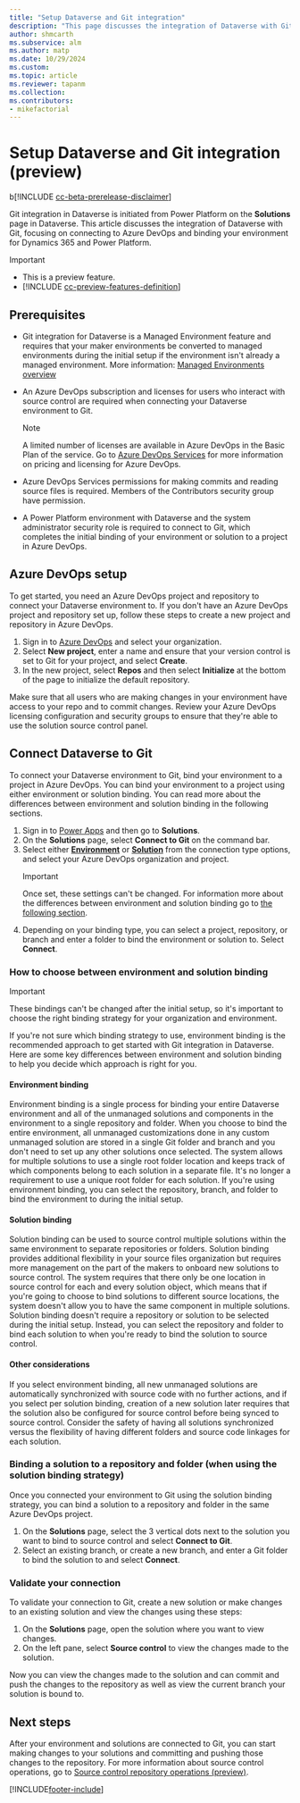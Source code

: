 ```yaml
---
title: "Setup Dataverse and Git integration"
description: "This page discusses the integration of Dataverse with Git, focusing on connecting to Azure DevOps and binding your environment for Dynamics 365 and Power Platform."
author: shmcarth
ms.subservice: alm
ms.author: matp
ms.date: 10/29/2024
ms.custom: 
ms.topic: article
ms.reviewer: tapanm
ms.collection: 
ms.contributors:
- mikefactorial
---
```

# Setup Dataverse and Git integration (preview)

b[!INCLUDE [cc-beta-prerelease-disclaimer](../../includes/cc-beta-prerelease-disclaimer.md)]

Git integration in Dataverse is initiated from Power Platform on the **Solutions** page in Dataverse. This article discusses the integration of Dataverse with Git, focusing on connecting to Azure DevOps and binding your environment for Dynamics 365 and Power Platform.

> [!IMPORTANT]
>
> - This is a preview feature.
> - [!INCLUDE [cc-preview-features-definition](../../includes/cc-preview-features-definition.md)]

## Prerequisites

- Git integration for Dataverse is a Managed Environment feature and requires that your maker environments be converted to managed environments during the initial setup if the environment isn't already a managed environment. More information: [Managed Environments overview](../../admin/managed-environment-overview.md)
- An Azure DevOps subscription and licenses for users who interact with source control are required when connecting your Dataverse environment to Git.

   > [!NOTE]
   > A limited number of licenses are available in Azure DevOps in the Basic Plan of the service. Go to [Azure DevOps Services](https://azure.microsoft.com/pricing/details/devops/azure-devops-services/) for more information on pricing and licensing for Azure DevOps.

- Azure DevOps Services permissions for making commits and reading source files is required. Members of the Contributors security group have permission.
- A Power Platform environment with Dataverse and the system administrator security role is required to connect to Git, which completes the initial binding of your environment or solution to a project in Azure DevOps.

## Azure DevOps setup

To get started, you need an Azure DevOps project and repository to connect your Dataverse environment to. If you don't have an Azure DevOps project and repository set up, follow these steps to create a new project and repository in Azure DevOps.

1. Sign in to [Azure DevOps](https://dev.azure.com/) and select your organization.
1. Select **New project**, enter a name and ensure that your version control is set to Git for your project, and select **Create**.
1. In the new project, select **Repos** and then select **Initialize** at the bottom of the page to initialize the default repository.

Make sure that all users who are making changes in your environment have access to your repo and to commit changes.  Review your Azure DevOps licensing configuration and security groups to ensure that they're able to use the solution source control panel.

## Connect Dataverse to Git

To connect your Dataverse environment to Git, bind your environment to a project in Azure DevOps. You can bind your environment to a project using either environment or solution binding. You can read more about the differences between environment and solution binding in the following sections.

1. Sign in to [Power Apps](https://make.powerapps.com) and then go to **Solutions**.
1. On the **Solutions** page, select **Connect to Git** on the command bar.
1. Select either [**Environment**](#environment-binding) or [**Solution**](#solution-binding) from the connection type options, and select your Azure DevOps organization and project. 
   > [!IMPORTANT]
   > Once set, these settings can't be changed.
   For information more about the differences between environment and solution binding go to [the following section](#how-to-choose-between-environment-and-solution-binding).
1. Depending on your binding type, you can select a project, repository, or branch and enter a folder to bind the environment or solution to. Select **Connect**.

### How to choose between environment and solution binding

> [!IMPORTANT]
> These bindings can't be changed after the initial setup, so it's important to choose the right binding strategy for your organization and environment.

If you're not sure which binding strategy to use, environment binding is the recommended approach to get started with Git integration in Dataverse. Here are some key differences between environment and solution binding to help you decide which approach is right for you.

#### Environment binding

Environment binding is a single process for binding your entire Dataverse environment and all of the unmanaged solutions and components in the environment to a single repository and folder. When you choose to bind the entire environment, all unmanaged customizations done in any custom unmanaged solution are stored in a single Git folder and branch and you don't need to set up any other solutions once selected. The system allows for multiple solutions to use a single root folder location and keeps track of which components belong to each solution in a separate file. It's no longer a requirement to use a unique root folder for each solution. If you're using environment binding, you can select the repository, branch, and folder to bind the environment to during the initial setup.

#### Solution binding

Solution binding can be used to source control multiple solutions within the same environment to separate repositories or folders. Solution binding provides additional flexibility in your source files organization but requires more management on the part of the makers to onboard new solutions to source control. The system requires that there only be one location in source control for each and every solution object, which means that if you're going to choose to bind solutions to different source locations, the system doesn't allow you to have the same component in multiple solutions. Solution binding doesn't require a repository or solution to be selected during the initial setup. Instead, you can select the repository and folder to bind each solution to when you're ready to bind the solution to source control.

#### Other considerations

If you select environment binding, all new unmanaged solutions are automatically synchronized with source code with no further actions, and if you select per solution binding, creation of a new solution later requires that the solution also be configured for source control before being synced to source control. Consider the safety of having all solutions synchronized versus the flexibility of having different folders and source code linkages for each solution.

### Binding a solution to a repository and folder (when using the solution binding strategy)

Once you connected your environment to Git using the solution binding strategy, you can bind a solution to a repository and folder in the same Azure DevOps project.

1. On the **Solutions** page, select the 3 vertical dots next to the solution you want to bind to source control and select **Connect to Git**.
1. Select an existing branch, or create a new branch, and enter a Git folder to bind the solution to and select **Connect**.

### Validate your connection

To validate your connection to Git, create a new solution or make changes to an existing solution and view the changes using these steps:

1. On the **Solutions** page, open the solution where you want to view changes.
1. On the left pane, select **Source control** to view the changes made to the solution.

Now you can view the changes made to the solution and can commit and push the changes to the repository as well as view the current branch your solution is bound to.

## Next steps

After your environment and solutions are connected to Git, you can start making changes to your solutions and committing and pushing those changes to the repository. For more information about source control operations, go to [Source control repository operations (preview)](source-control-operations.md).


[!INCLUDE[footer-include](../../includes/footer-banner.md)]

